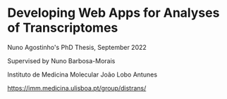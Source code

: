 # Developing Web Apps for Analyses of Transcriptomes

Nuno Agostinho's PhD Thesis, September 2022

Supervised by Nuno Barbosa-Morais

Instituto de Medicina Molecular João Lobo Antunes

https://imm.medicina.ulisboa.pt/group/distrans/
